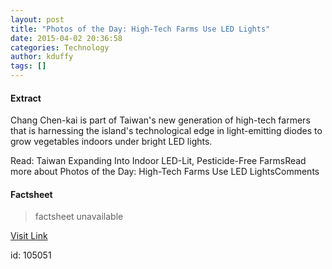 ```yaml
---
layout: post
title: "Photos of the Day: High-Tech Farms Use LED Lights"
date: 2015-04-02 20:36:58
categories: Technology
author: kduffy
tags: []
---
```



#### Extract
>

Chang Chen-kai is part of Taiwan's new generation of high-tech farmers that is harnessing the island's technological edge in light-emitting diodes to grow vegetables indoors under bright LED lights.

Read: Taiwan Expanding Into Indoor LED-Lit, Pesticide-Free FarmsRead more about Photos of the Day: High-Tech Farms Use LED LightsComments

#### Factsheet
>factsheet unavailable

[Visit Link](http://www.pddnet.com/news/2015/04/photos-day-high-tech-farms-use-led-lights)

id:  105051
